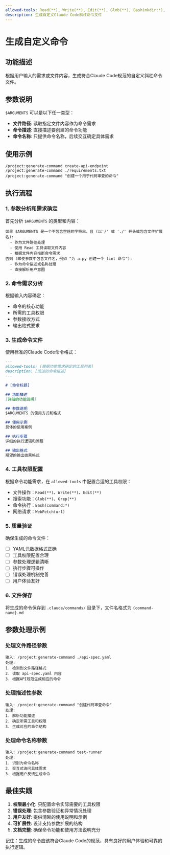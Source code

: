 ```yaml
---
allowed-tools: Read(**), Write(**), Edit(**), Glob(**), Bash(mkdir:*), Bash(ls:*), Bash(cat:*), WebFetch(https://docs.anthropic.com/zh-CN/docs/claude-code/slash-commands)
description: 生成自定义Claude Code斜杠命令文件
---
```


# 生成自定义命令

## 功能描述
根据用户输入的需求或文件内容，生成符合Claude Code规范的自定义斜杠命令文件。

## 参数说明
`$ARGUMENTS` 可以是以下任一类型：
- **文件路径**: 读取指定文件内容作为命令需求
- **命令描述**: 直接描述要创建的命令功能
- **命令名称**: 只提供命令名称，后续交互确定具体需求

## 使用示例
```
/project:generate-command create-api-endpoint
/project:generate-command ./requirements.txt
/project:generate-command "创建一个用于代码审查的命令"
```

## 执行流程

### 1. 参数分析和需求确定
首先分析 `$ARGUMENTS` 的类型和内容：

```
如果 $ARGUMENTS 是一个不包含空格的字符串，且 (以'/' 或 './' 开头或包含文件扩展名):
  - 作为文件路径处理
  - 使用 Read 工具读取文件内容
  - 根据文件内容推断命令需求
否则 (即使参数中包含文件名，例如 "为 a.py 创建一个 lint 命令"):
  - 作为命令描述或名称处理
  - 直接解析用户意图
```

### 2. 命令需求分析
根据输入内容确定：
- 命令的核心功能
- 所需的工具权限
- 参数接收方式
- 输出格式要求

### 3. 生成命令文件
使用标准的Claude Code命令格式：

```markdown
---
allowed-tools: [根据功能需求确定的工具列表]
description: [简洁的命令描述]
---

# [命令标题]

## 功能描述
[详细的功能说明]

## 参数说明
$ARGUMENTS 的使用方式和格式

## 使用示例
具体的使用案例

## 执行步骤
详细的执行逻辑和流程

## 输出格式
期望的输出结果格式
```

### 4. 工具权限配置
根据命令功能需求，在 `allowed-tools` 中配置合适的工具权限：
- 文件操作：`Read(**)`、`Write(**)`、`Edit(**)`
- 搜索功能：`Glob(**)`、`Grep(**)`
- 命令执行：`Bash(command:*)`
- 网络请求：`WebFetch(url)`

### 5. 质量验证
确保生成的命令文件：
- [ ] YAML元数据格式正确
- [ ] 工具权限配置合理
- [ ] 参数处理逻辑清晰
- [ ] 执行步骤可操作
- [ ] 错误处理机制完善
- [ ] 用户体验友好

### 6. 文件保存
将生成的命令保存到 `.claude/commands/` 目录下，文件名格式为 `{command-name}.md`

## 参数处理示例

### 处理文件路径参数
```
输入: /project:generate-command ./api-spec.yaml
处理: 
1. 检测到文件路径格式
2. 读取 api-spec.yaml 内容
3. 根据API规范生成相应的命令
```

### 处理描述性参数
```
输入: /project:generate-command "创建代码审查命令"
处理:
1. 解析功能描述
2. 确定所需工具和权限
3. 生成对应的命令结构
```

### 处理命令名称参数
```
输入: /project:generate-command test-runner
处理:
1. 识别为命令名称
2. 交互式询问具体需求
3. 根据用户反馈生成命令
```

## 最佳实践

1. **权限最小化**: 只配置命令实际需要的工具权限
2. **错误处理**: 包含参数验证和异常情况处理
3. **用户友好**: 提供清晰的使用说明和示例
4. **可扩展性**: 设计支持参数扩展的结构
5. **文档完整**: 确保命令功能和使用方法说明充分

记住：生成的命令应该符合Claude Code的规范，具有良好的用户体验和可靠的执行逻辑。